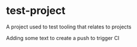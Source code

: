 # test-project
A project used to test tooling that relates to projects

Adding some text to create a push to trigger CI
